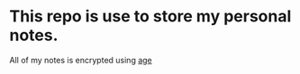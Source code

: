 # This repo is use to store my personal notes.

All of my notes is encrypted using [age](https://github.com/FiloSottile/age)

